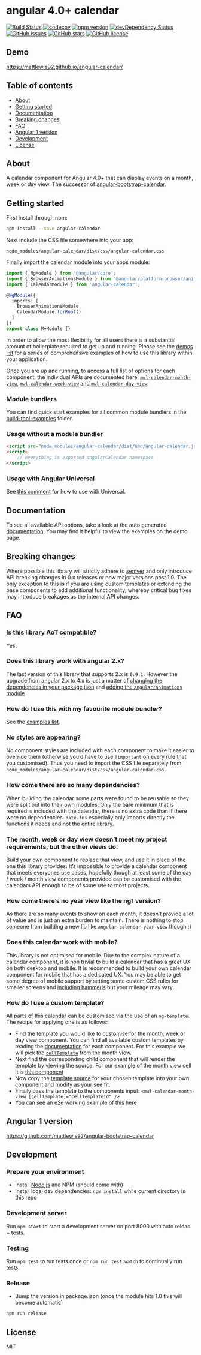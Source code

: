 # angular 4.0+ calendar

[![Build Status](https://travis-ci.org/mattlewis92/angular-calendar.svg?branch=master)](https://travis-ci.org/mattlewis92/angular-calendar)
[![codecov](https://codecov.io/gh/mattlewis92/angular-calendar/branch/master/graph/badge.svg)](https://codecov.io/gh/mattlewis92/angular-calendar)
[![npm version](https://badge.fury.io/js/angular-calendar.svg)](http://badge.fury.io/js/angular-calendar)
[![devDependency Status](https://david-dm.org/mattlewis92/angular-calendar/dev-status.svg)](https://david-dm.org/mattlewis92/angular-calendar?type=dev)
[![GitHub issues](https://img.shields.io/github/issues/mattlewis92/angular-calendar.svg)](https://github.com/mattlewis92/angular-calendar/issues)
[![GitHub stars](https://img.shields.io/github/stars/mattlewis92/angular-calendar.svg)](https://github.com/mattlewis92/angular-calendar/stargazers)
[![GitHub license](https://img.shields.io/badge/license-MIT-blue.svg)](https://raw.githubusercontent.com/mattlewis92/angular-calendar/master/LICENSE)

## Demo

https://mattlewis92.github.io/angular-calendar/

## Table of contents

- [About](#about)
- [Getting started](#getting-started)
- [Documentation](#documentation)
- [Breaking changes](#breaking-changes)
- [FAQ](#faq)
- [Angular 1 version](#angular-1-version)
- [Development](#development)
- [License](#license)

## About

A calendar component for Angular 4.0+ that can display events on a month, week or day view. The successor of [angular-bootstrap-calendar](https://github.com/mattlewis92/angular-bootstrap-calendar).

## Getting started

First install through npm:

```bash
npm install --save angular-calendar
```

Next include the CSS file somewhere into your app:

```
node_modules/angular-calendar/dist/css/angular-calendar.css
```

Finally import the calendar module into your apps module:

```typescript
import { NgModule } from '@angular/core';
import { BrowserAnimationsModule } from '@angular/platform-browser/animations';
import { CalendarModule } from 'angular-calendar';

@NgModule({
  imports: [
    BrowserAnimationsModule,
    CalendarModule.forRoot()
  ]
})
export class MyModule {}
```

In order to allow the most flexibility for all users there is a substantial amount of boilerplate required to get up and running. Please see the [demos list](https://mattlewis92.github.io/angular-calendar/) for a series of comprehensive examples of how to use this library within your application. 

Once you are up and running, to access a full list of options for each component, the individual APIs are documented here: [`mwl-calendar-month-view`](https://mattlewis92.github.io/angular-calendar/docs/components/CalendarMonthViewComponent.html), [`mwl-calendar-week-view`](https://mattlewis92.github.io/angular-calendar/docs/components/CalendarWeekViewComponent.html) and [`mwl-calendar-day-view`](https://mattlewis92.github.io/angular-calendar/docs/components/CalendarDayViewComponent.html).

### Module bundlers

You can find quick start examples for all common module bundlers in the [build-tool-examples](https://github.com/mattlewis92/angular-calendar/tree/master/build-tool-examples) folder.

### Usage without a module bundler

```html
<script src="node_modules/angular-calendar/dist/umd/angular-calendar.js"></script>
<script>
    // everything is exported angularCalendar namespace
</script>
```

### Usage with Angular Universal

See [this comment](https://github.com/mattlewis92/angular-calendar/issues/158#issuecomment-285330700) for how to use with Universal.

## Documentation

To see all available API options, take a look at the auto generated [documentation](https://mattlewis92.github.io/angular-calendar/docs/). You may find it helpful to view the examples on the demo page.

## Breaking changes

Where possible this library will strictly adhere to [semver](http://semver.org/) and only introduce API breaking changes in 0.x releases or new major versions post 1.0. The only exception to this is if you are using custom templates or extending the base components to add additional functionality, whereby critical bug fixes may introduce breakages as the internal API changes.

## FAQ

### Is this library AoT compatible?

Yes.

### Does this library work with angular 2.x?

The last version of this library that supports 2.x is `0.9.1`. However the upgrade from angular 2.x to 4.x is just a matter of [changing the dependencies in your package.json](https://github.com/mattlewis92/angular2-tv-tracker/commit/9439e3cec40293b2a86bc2222f610ee6ad4b5229) and [adding the `angular/animations` module](https://github.com/mattlewis92/angular2-tv-tracker/commit/9fe0e3158290c2612d20e4c0f54d2204fb70791e)

### How do I use this with my favourite module bundler?

See the [examples list](https://github.com/mattlewis92/angular-calendar/tree/master/build-tool-examples).

### No styles are appearing?

No component styles are included with each component to make it easier to override them (otherwise you’d have to use `!important` on every rule that you customised). Thus you need to import the CSS file separately from `node_modules/angular-calendar/dist/css/angular-calendar.css`.

### How come there are so many dependencies?

When building the calendar some parts were found to be reusable so they were split out into their own modules. Only the bare minimum that is required is included with the calendar, there is no extra code than if there were no dependencies. `date-fns` especially only imports directly the functions it needs and not the entire library.

### The month, week or day view doesn’t meet my project requirements, but the other views do.

Build your own component to replace that view, and use it in place of the one this library provides. It’s impossible to provide a calendar component that meets everyones use cases, hopefully though at least some of the day / week / month view components provided can be customised with the calendars API enough to be of some use to most projects.

### How come there’s no year view like the ng1 version?

As there are so many events to show on each month, it doesn’t provide a lot of value and is just an extra burden to maintain. There is nothing to stop someone from building a new lib like `angular-calendar-year-view` though ;)

### Does this calendar work with mobile?

This library is not optimised for mobile. Due to the complex nature of a calendar component, it is non trivial to build a calendar that has a great UX on both desktop and mobile. It is recommended to build your own calendar component for mobile that has a dedicated UX. You may be able to get some degree of mobile support by setting some custom CSS rules for smaller screens and [including hammerjs](http://hammerjs.github.io/) but your mileage may vary.

### How do I use a custom template?

All parts of this calendar can be customised via the use of an `ng-template`. The recipe for applying one is as follows:
* Find the template you would like to customise for the month, week or day view component. You can find all available custom templates by reading the [documentation](https://mattlewis92.github.io/angular-calendar/docs/) for each component. For this example we will pick the [`cellTemplate`](https://github.com/mattlewis92/angular-calendar/blob/e81c71cf0d447416e0290613f71f20cb003b92b7/src/components/month/calendarMonthView.component.ts#L149) from the month view.
* Next find the corresponding child component that will render the template by viewing the source. For our example of the month view cell it is [this component](https://github.com/mattlewis92/angular-calendar/blob/e81c71cf0d447416e0290613f71f20cb003b92b7/src/components/month/calendarMonthCell.component.ts)
* Now copy the [template source](https://github.com/mattlewis92/angular-calendar/blob/18df151d679804fd097dbfcc80fa86e99211d88d/src/components/month/calendarMonthCell.component.ts#L13-L47) for your chosen template into your own component and modify as your see fit.
* Finally pass the template to the components input: `<mwl-calendar-month-view [cellTemplate]="cellTemplateId" />`
* You can see an e2e working example of this [here](https://mattlewis92.github.io/angular-calendar/#/custom-templates)

## Angular 1 version

https://github.com/mattlewis92/angular-bootstrap-calendar

## Development

### Prepare your environment

* Install [Node.js](http://nodejs.org/) and NPM (should come with)
* Install local dev dependencies: `npm install` while current directory is this repo

### Development server

Run `npm start` to start a development server on port 8000 with auto reload + tests.

### Testing

Run `npm test` to run tests once or `npm run test:watch` to continually run tests.

### Release

* Bump the version in package.json (once the module hits 1.0 this will become automatic)

```bash
npm run release
```

## License

MIT
